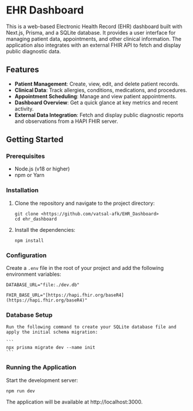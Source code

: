 # EHR Dashboard

This is a web-based Electronic Health Record (EHR) dashboard built with Next.js, Prisma, and a SQLite database. It provides a user interface for managing patient data, appointments, and other clinical information. The application also integrates with an external FHIR API to fetch and display public diagnostic data.

## Features

-   **Patient Management**: Create, view, edit, and delete patient records.
-   **Clinical Data**: Track allergies, conditions, medications, and procedures.
-   **Appointment Scheduling**: Manage and view patient appointments.
-   **Dashboard Overview**: Get a quick glance at key metrics and recent activity.
-   **External Data Integration**: Fetch and display public diagnostic reports and observations from a HAPI FHIR server.

## Getting Started

### Prerequisites

-   Node.js (v18 or higher)
-   npm or Yarn

### Installation

1.  Clone the repository and navigate to the project directory:
    ```
    git clone <https://github.com/vatsal-afk/EHR_Dashboard>
    cd ehr_dashboard
    ```

2.  Install the dependencies:

    ```
    npm install
    ```

### Configuration

Create a `.env` file in the root of your project and add the following environment variables:

```env
DATABASE_URL="file:./dev.db"

FHIR_BASE_URL="[https://hapi.fhir.org/baseR4](https://hapi.fhir.org/baseR4)"
```

### Database Setup

    Run the following command to create your SQLite database file and apply the initial schema migration:

    ```
    npx prisma migrate dev --name init
    ```

### Running the Application

Start the development server:

```
npm run dev
```

The application will be available at http://localhost:3000.